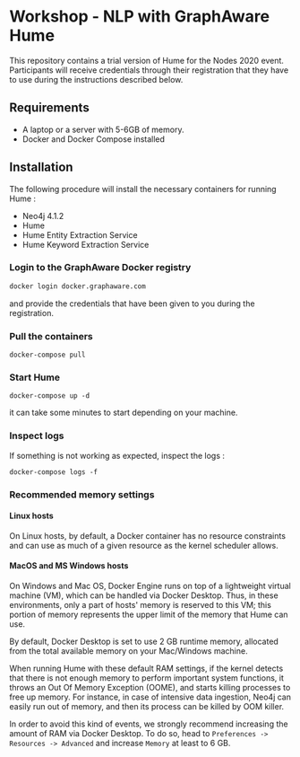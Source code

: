 # Workshop - NLP with GraphAware Hume

This repository contains a trial version of Hume for the Nodes 2020 event. Participants will receive credentials through their registration that they have to use
during the instructions described below.

## Requirements

- A laptop or a server with 5-6GB of memory.
- Docker and Docker Compose installed

## Installation

The following procedure will install the necessary containers for running Hume :

- Neo4j 4.1.2
- Hume
- Hume Entity Extraction Service
- Hume Keyword Extraction Service

### Login to the GraphAware Docker registry

```bash
docker login docker.graphaware.com
```

and provide the credentials that have been given to you during the registration.

### Pull the containers

```
docker-compose pull
```

### Start Hume

```
docker-compose up -d
```

it can take some minutes to start depending on your machine.

### Inspect logs

If something is not working as expected, inspect the logs :

```
docker-compose logs -f
```

### Recommended memory settings

#### Linux hosts

On Linux hosts, by default, a Docker container has no resource constraints and can use as much of a given resource as the kernel scheduler allows.

#### MacOS and MS Windows hosts

On Windows and Mac OS, Docker Engine runs on top of a lightweight virtual machine (VM), which can be handled via Docker Desktop.
Thus, in these environments, only a part of hosts' memory is reserved to this VM; this portion of memory represents the upper limit of the memory that Hume can use.

By default, Docker Desktop is set to use 2 GB runtime memory, allocated from the total available memory on your Mac/Windows machine.

When running Hume with these default RAM settings, if the kernel detects that there is not enough memory to perform important system functions, it throws an Out Of Memory Exception (OOME), and starts killing processes to free up memory.
For instance, in case of intensive data ingestion, Neo4j can easily run out of memory, and then its process can be killed by OOM killer.

In order to avoid this kind of events, we strongly recommend increasing the amount of RAM via Docker Desktop.
To do so, head to `Preferences -> Resources -> Advanced` and increase `Memory` at least to 6 GB.



